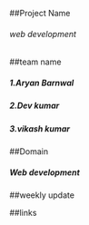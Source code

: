 ##Project Name
<h6>web development </h6>

##team name
<h5> 1.Aryan Barnwal</h5>
<h5> 2.Dev kumar </h5>
<h5> 3.vikash kumar</h5>

##Domain
<h5>Web development</h5>

##weekly update

##links

